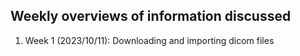 ## Weekly overviews of information discussed
1. Week 1 (2023/10/11): Downloading and importing dicom files